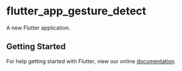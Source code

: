 # flutter_app_gesture_detect

A new Flutter application.

## Getting Started

For help getting started with Flutter, view our online
[documentation](https://flutter.io/).
